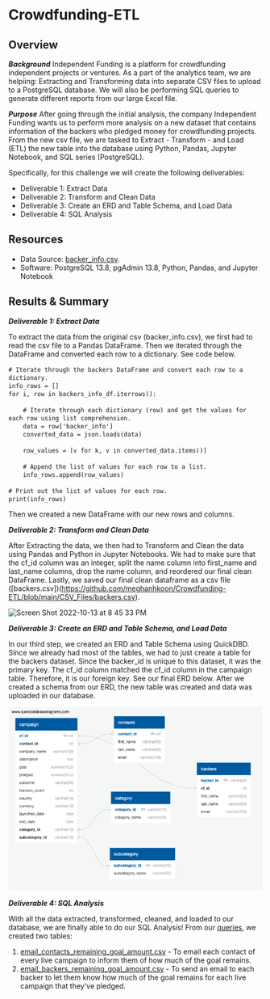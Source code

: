 # Crowdfunding-ETL

## Overview 

***Background***
Independent Funding is a platform for crowdfunding independent projects or ventures. As a part of the analytics team, we are helpiing: Extracting and Transforming data into separate CSV files to upload to a PostgreSQL database. We will also be performing SQL queries to generate different reports from our large Excel file. 

***Purpose***
After going through the initial analysis, the company Independent Funding wants us to perform more analysis on a new dataset that contains information of the backers who pledged money for crowdfunding projects. From the new csv file, we are tasked to Extract - Transform - and Load (ETL) the new table into the database using Python, Pandas, Jupyter Notebook, and SQL series (PostgreSQL). 

Specifically, for this challenge we will create the following deliverables: 

* Deliverable 1: Extract Data
* Deliverable 2: Transform and Clean Data
* Deliverable 3: Create an ERD and Table Schema, and Load Data
* Deliverable 4: SQL Analysis

## Resources 
- Data Source: [backer_info.csv](https://github.com/meghanhkoon/Crowdfunding-ETL/blob/main/Resources/backer_info.csv). 
- Software: PostgreSQL 13.8, pgAdmin 13.8, Python, Pandas, and Jupyter Notebook 

## Results & Summary 

***Deliverable 1: Extract Data***

To extract the data from the original csv (backer_info.csv), we first had to read the csv file to a Pandas DataFrame. Then we iterated through the DataFrame and converted each row to a dictionary. See code below. 
```
# Iterate through the backers DataFrame and convert each row to a dictionary.
info_rows = []
for i, row in backers_info_df.iterrows():
    
    # Iterate through each dictionary (row) and get the values for each row using list comprehension.
    data = row['backer_info']
    converted_data = json.loads(data)
    
    row_values = [v for k, v in converted_data.items()]
    
    # Append the list of values for each row to a list.
    info_rows.append(row_values)

# Print out the list of values for each row.
print(info_rows)
```
Then we created a new DataFrame with our new rows and columns.


***Deliverable 2: Transform and Clean Data***

After Extracting the data, we then had to Transform and Clean the data using Pandas and Python in Jupyter Notebooks. We had to make sure that the cf_id column was an integer, split the name column into first_name and last_name columns, drop the name column, and reordered our final clean DataFrame. Lastly, we saved our final clean dataframe as a csv file ([backers.csv])(https://github.com/meghanhkoon/Crowdfunding-ETL/blob/main/CSV_Files/backers.csv).

<img width="580" alt="Screen Shot 2022-10-13 at 8 45 33 PM" src="https://user-images.githubusercontent.com/110576028/195780372-16c50d73-00dc-42e8-a822-f1fe93410fa5.png">


***Deliverable 3: Create an ERD and Table Schema, and Load Data***

In our third step, we created an ERD and Table Schema using QuickDBD. Since we already had most of the tables, we had to just create a table for the backers dataset. Since the backer_id is unique to this dataset, it was the primary key. The cf_id column matched the cf_id column in the campaign table. Therefore, it is our foreign key. See our final ERD below. After we created a schema from our ERD, the new table was created and data was uploaded in our database. 

![crowdfunding_db_relationships](Resources/crowdfunding_db_relationships.png)

***Deliverable 4: SQL Analysis***

With all the data extracted, transformed, cleaned, and loaded to our database, we are finally able to do our SQL Analysis! From our [queries](https://github.com/meghanhkoon/Crowdfunding-ETL/blob/main/SQL/crowdfunding_SQL_Analysis.sql), we created two tables: 
1. [email_contacts_remaining_goal_amount.csv](https://github.com/meghanhkoon/Crowdfunding-ETL/blob/main/CSV_Files/email_contacts_remaining_goal_amount.csv) - To email each contact of every live campaign to inform them of how much of the goal remains. 
2. [email_backers_remaining_goal_amount.csv](https://github.com/meghanhkoon/Crowdfunding-ETL/blob/main/CSV_Files/email_backers_remaining_goal_amount.csv) - To send an email to each backer to let them know how much of the goal remains for each live campaign that they've pledged. 




